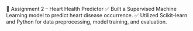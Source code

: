🔹 Assignment 2 – Heart Health Predictor ✅ Built a Supervised Machine Learning model to predict heart disease occurrence. ✅ Utilized Scikit-learn and Python for data preprocessing, model training, and evaluation.

